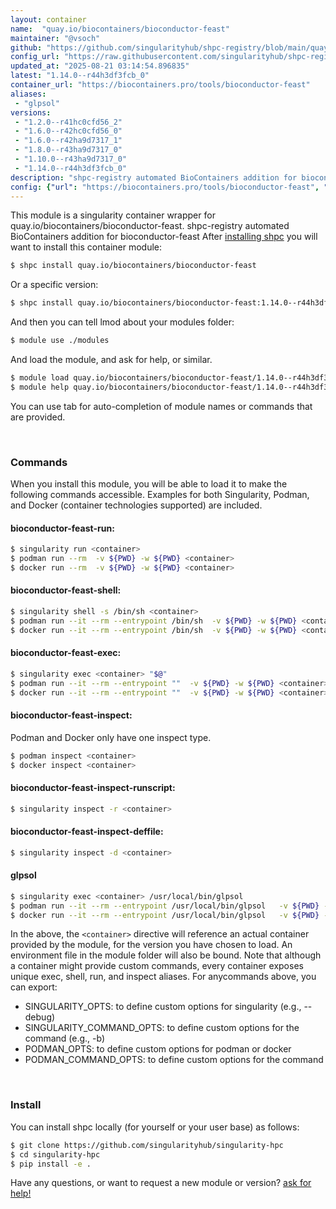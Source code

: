 ```yaml
---
layout: container
name:  "quay.io/biocontainers/bioconductor-feast"
maintainer: "@vsoch"
github: "https://github.com/singularityhub/shpc-registry/blob/main/quay.io/biocontainers/bioconductor-feast/container.yaml"
config_url: "https://raw.githubusercontent.com/singularityhub/shpc-registry/main/quay.io/biocontainers/bioconductor-feast/container.yaml"
updated_at: "2025-08-21 03:14:54.896835"
latest: "1.14.0--r44h3df3fcb_0"
container_url: "https://biocontainers.pro/tools/bioconductor-feast"
aliases:
 - "glpsol"
versions:
 - "1.2.0--r41hc0cfd56_2"
 - "1.6.0--r42hc0cfd56_0"
 - "1.6.0--r42ha9d7317_1"
 - "1.8.0--r43ha9d7317_0"
 - "1.10.0--r43ha9d7317_0"
 - "1.14.0--r44h3df3fcb_0"
description: "shpc-registry automated BioContainers addition for bioconductor-feast"
config: {"url": "https://biocontainers.pro/tools/bioconductor-feast", "maintainer": "@vsoch", "description": "shpc-registry automated BioContainers addition for bioconductor-feast", "latest": {"1.14.0--r44h3df3fcb_0": "sha256:e903f8d24c3c62cb7fe7cbe138a8454382fc7df06a2e616c619b8e73acf93969"}, "tags": {"1.2.0--r41hc0cfd56_2": "sha256:ed479d91c618d72a9cf5c3452c8f02625da90cabb56f92c0db6e7769a307d89f", "1.6.0--r42hc0cfd56_0": "sha256:88a6c06b070905d8a5a4abf0e73efaf71bcfd9d47c62634bc81734ec813aaa73", "1.6.0--r42ha9d7317_1": "sha256:194fe925aa9af8995e53c36e20e8d07fc078e185613b5f404df1299962f407ac", "1.8.0--r43ha9d7317_0": "sha256:3e339f5849f5aa6bacedff783b0e606f9198f7c5ca9da76f9856e3d72e0ad5e1", "1.10.0--r43ha9d7317_0": "sha256:1c1c50fa6fa5aa9a05ac4a9537c72995bffc4b9b86b93d2a2f6dbb7b7f52eb38", "1.14.0--r44h3df3fcb_0": "sha256:e903f8d24c3c62cb7fe7cbe138a8454382fc7df06a2e616c619b8e73acf93969"}, "docker": "quay.io/biocontainers/bioconductor-feast", "aliases": {"glpsol": "/usr/local/bin/glpsol"}}
---
```


This module is a singularity container wrapper for quay.io/biocontainers/bioconductor-feast.
shpc-registry automated BioContainers addition for bioconductor-feast
After [installing shpc](#install) you will want to install this container module:


```bash
$ shpc install quay.io/biocontainers/bioconductor-feast
```

Or a specific version:

```bash
$ shpc install quay.io/biocontainers/bioconductor-feast:1.14.0--r44h3df3fcb_0
```

And then you can tell lmod about your modules folder:

```bash
$ module use ./modules
```

And load the module, and ask for help, or similar.

```bash
$ module load quay.io/biocontainers/bioconductor-feast/1.14.0--r44h3df3fcb_0
$ module help quay.io/biocontainers/bioconductor-feast/1.14.0--r44h3df3fcb_0
```

You can use tab for auto-completion of module names or commands that are provided.

<br>

### Commands

When you install this module, you will be able to load it to make the following commands accessible.
Examples for both Singularity, Podman, and Docker (container technologies supported) are included.

#### bioconductor-feast-run:

```bash
$ singularity run <container>
$ podman run --rm  -v ${PWD} -w ${PWD} <container>
$ docker run --rm  -v ${PWD} -w ${PWD} <container>
```

#### bioconductor-feast-shell:

```bash
$ singularity shell -s /bin/sh <container>
$ podman run --it --rm --entrypoint /bin/sh  -v ${PWD} -w ${PWD} <container>
$ docker run --it --rm --entrypoint /bin/sh  -v ${PWD} -w ${PWD} <container>
```

#### bioconductor-feast-exec:

```bash
$ singularity exec <container> "$@"
$ podman run --it --rm --entrypoint ""  -v ${PWD} -w ${PWD} <container> "$@"
$ docker run --it --rm --entrypoint ""  -v ${PWD} -w ${PWD} <container> "$@"
```

#### bioconductor-feast-inspect:

Podman and Docker only have one inspect type.

```bash
$ podman inspect <container>
$ docker inspect <container>
```

#### bioconductor-feast-inspect-runscript:

```bash
$ singularity inspect -r <container>
```

#### bioconductor-feast-inspect-deffile:

```bash
$ singularity inspect -d <container>
```


#### glpsol

```bash
$ singularity exec <container> /usr/local/bin/glpsol
$ podman run --it --rm --entrypoint /usr/local/bin/glpsol   -v ${PWD} -w ${PWD} <container> -c " $@"
$ docker run --it --rm --entrypoint /usr/local/bin/glpsol   -v ${PWD} -w ${PWD} <container> -c " $@"
```



In the above, the `<container>` directive will reference an actual container provided
by the module, for the version you have chosen to load. An environment file in the
module folder will also be bound. Note that although a container
might provide custom commands, every container exposes unique exec, shell, run, and
inspect aliases. For anycommands above, you can export:

 - SINGULARITY_OPTS: to define custom options for singularity (e.g., --debug)
 - SINGULARITY_COMMAND_OPTS: to define custom options for the command (e.g., -b)
 - PODMAN_OPTS: to define custom options for podman or docker
 - PODMAN_COMMAND_OPTS: to define custom options for the command

<br>

### Install

You can install shpc locally (for yourself or your user base) as follows:

```bash
$ git clone https://github.com/singularityhub/singularity-hpc
$ cd singularity-hpc
$ pip install -e .
```

Have any questions, or want to request a new module or version? [ask for help!](https://github.com/singularityhub/singularity-hpc/issues)